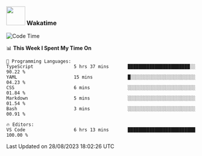 ### <img src="https://media.giphy.com/media/VgCDAzcKvsR6OM0uWg/giphy.gif" width="50"> Wakatime

  <!--START_SECTION:waka-->
![Code Time](http://img.shields.io/badge/Code%20Time-1%2C439%20hrs%2035%20mins-blue)

📊 **This Week I Spent My Time On** 

```text
💬 Programming Languages: 
TypeScript               5 hrs 37 mins       ███████████████████████░░   90.22 % 
YAML                     15 mins             █░░░░░░░░░░░░░░░░░░░░░░░░   04.23 % 
CSS                      6 mins              ░░░░░░░░░░░░░░░░░░░░░░░░░   01.84 % 
Markdown                 5 mins              ░░░░░░░░░░░░░░░░░░░░░░░░░   01.54 % 
Bash                     3 mins              ░░░░░░░░░░░░░░░░░░░░░░░░░   00.91 % 

🔥 Editors: 
VS Code                  6 hrs 13 mins       █████████████████████████   100.00 % 
```


 Last Updated on 28/08/2023 18:02:26 UTC
<!--END_SECTION:waka-->
